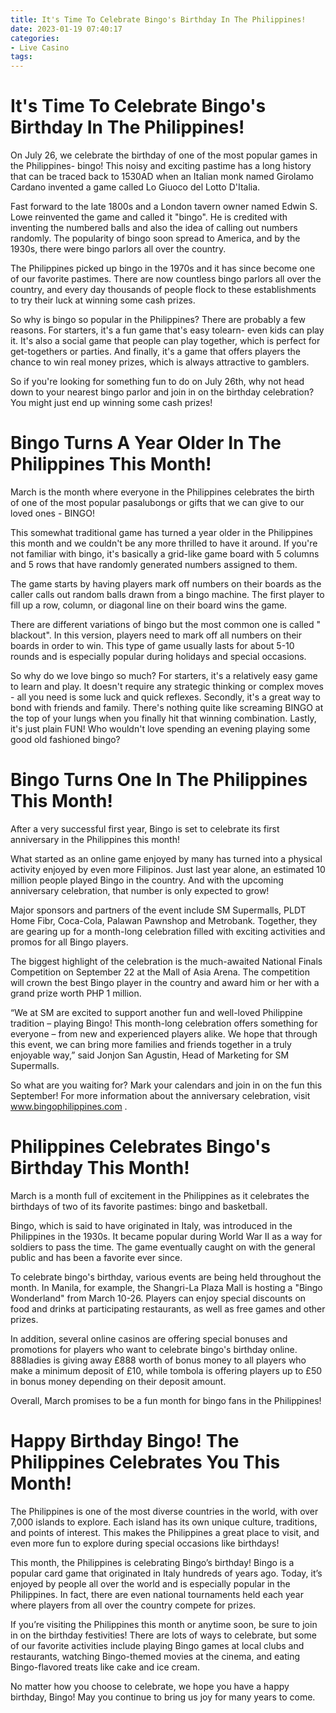 ```yaml
---
title: It's Time To Celebrate Bingo's Birthday In The Philippines!
date: 2023-01-19 07:40:17
categories:
- Live Casino
tags:
---
```



#  It's Time To Celebrate Bingo's Birthday In The Philippines!

On July 26, we celebrate the birthday of one of the most popular games in the Philippines- bingo! This noisy and exciting pastime has a long history that can be traced back to 1530AD when an Italian monk named Girolamo Cardano invented a game called Lo Giuoco del Lotto D'Italia.

Fast forward to the late 1800s and a London tavern owner named Edwin S. Lowe reinvented the game and called it "bingo". He is credited with inventing the numbered balls and also the idea of calling out numbers randomly. The popularity of bingo soon spread to America, and by the 1930s, there were bingo parlors all over the country.

The Philippines picked up bingo in the 1970s and it has since become one of our favorite pastimes. There are now countless bingo parlors all over the country, and every day thousands of people flock to these establishments to try their luck at winning some cash prizes.

So why is bingo so popular in the Philippines? There are probably a few reasons. For starters, it's a fun game that's easy tolearn- even kids can play it. It's also a social game that people can play together, which is perfect for get-togethers or parties. And finally, it's a game that offers players the chance to win real money prizes, which is always attractive to gamblers.

So if you're looking for something fun to do on July 26th, why not head down to your nearest bingo parlor and join in on the birthday celebration? You might just end up winning some cash prizes!

#  Bingo Turns A Year Older In The Philippines This Month!

March is the month where everyone in the Philippines celebrates the birth of one of the most popular pasalubongs or gifts that we can give to our loved ones - BINGO!

This somewhat traditional game has turned a year older in the Philippines this month and we couldn't be any more thrilled to have it around. If you're not familiar with bingo, it's basically a grid-like game board with 5 columns and 5 rows that have randomly generated numbers assigned to them.

The game starts by having players mark off numbers on their boards as the caller calls out random balls drawn from a bingo machine. The first player to fill up a row, column, or diagonal line on their board wins the game.

There are different variations of bingo but the most common one is called " blackout". In this version, players need to mark off all numbers on their boards in order to win. This type of game usually lasts for about 5-10 rounds and is especially popular during holidays and special occasions.

So why do we love bingo so much? For starters, it's a relatively easy game to learn and play. It doesn't require any strategic thinking or complex moves - all you need is some luck and quick reflexes. Secondly, it's a great way to bond with friends and family. There's nothing quite like screaming BINGO at the top of your lungs when you finally hit that winning combination. Lastly, it's just plain FUN! Who wouldn't love spending an evening playing some good old fashioned bingo?

#  Bingo Turns One In The Philippines This Month!

After a very successful first year, Bingo is set to celebrate its first anniversary in the Philippines this month!

What started as an online game enjoyed by many has turned into a physical activity enjoyed by even more Filipinos. Just last year alone, an estimated 10 million people played Bingo in the country. And with the upcoming anniversary celebration, that number is only expected to grow!

Major sponsors and partners of the event include SM Supermalls, PLDT Home Fibr, Coca-Cola, Palawan Pawnshop and Metrobank. Together, they are gearing up for a month-long celebration filled with exciting activities and promos for all Bingo players.

The biggest highlight of the celebration is the much-awaited National Finals Competition on September 22 at the Mall of Asia Arena. The competition will crown the best Bingo player in the country and award him or her with a grand prize worth PHP 1 million.

“We at SM are excited to support another fun and well-loved Philippine tradition – playing Bingo! This month-long celebration offers something for everyone – from new and experienced players alike. We hope that through this event, we can bring more families and friends together in a truly enjoyable way,” said Jonjon San Agustin, Head of Marketing for SM Supermalls.

So what are you waiting for? Mark your calendars and join in on the fun this September! For more information about the anniversary celebration, visit www.bingophilippines.com .

#  Philippines Celebrates Bingo's Birthday This Month!

March is a month full of excitement in the Philippines as it celebrates the birthdays of two of its favorite pastimes: bingo and basketball.

Bingo, which is said to have originated in Italy, was introduced in the Philippines in the 1930s. It became popular during World War II as a way for soldiers to pass the time. The game eventually caught on with the general public and has been a favorite ever since.

To celebrate bingo's birthday, various events are being held throughout the month. In Manila, for example, the Shangri-La Plaza Mall is hosting a "Bingo Wonderland" from March 10-26. Players can enjoy special discounts on food and drinks at participating restaurants, as well as free games and other prizes.

In addition, several online casinos are offering special bonuses and promotions for players who want to celebrate bingo's birthday online. 888ladies is giving away £888 worth of bonus money to all players who make a minimum deposit of £10, while tombola is offering players up to £50 in bonus money depending on their deposit amount.

Overall, March promises to be a fun month for bingo fans in the Philippines!

#  Happy Birthday Bingo! The Philippines Celebrates You This Month!

The Philippines is one of the most diverse countries in the world, with over 7,000 islands to explore. Each island has its own unique culture, traditions, and points of interest. This makes the Philippines a great place to visit, and even more fun to explore during special occasions like birthdays!

This month, the Philippines is celebrating Bingo’s birthday! Bingo is a popular card game that originated in Italy hundreds of years ago. Today, it’s enjoyed by people all over the world and is especially popular in the Philippines. In fact, there are even national tournaments held each year where players from all over the country compete for prizes.

If you’re visiting the Philippines this month or anytime soon, be sure to join in on the birthday festivities! There are lots of ways to celebrate, but some of our favorite activities include playing Bingo games at local clubs and restaurants, watching Bingo-themed movies at the cinema, and eating Bingo-flavored treats like cake and ice cream.

No matter how you choose to celebrate, we hope you have a happy birthday, Bingo! May you continue to bring us joy for many years to come.